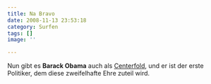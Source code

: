 ```yaml
---
title: Na Bravo
date: 2008-11-13 23:53:18
category: Surfen
tags: []
image: ''

---
```


Nun gibt es **Barack Obama** auch als [Centerfold](http://www.spreeblick.com/2008/11/13/obama-poster-in-der-bravo/), und er ist der erste Politiker, dem diese zweifelhafte Ehre zuteil wird.
